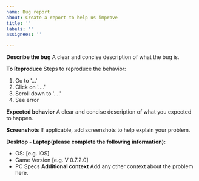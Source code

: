 ```yaml
---
name: Bug report
about: Create a report to help us improve
title: ''
labels: ''
assignees: ''

---
```


**Describe the bug**
A clear and concise description of what the bug is.

**To Reproduce**
Steps to reproduce the behavior:
1. Go to '...'
2. Click on '....'
3. Scroll down to '....'
4. See error

**Expected behavior**
A clear and concise description of what you expected to happen.

**Screenshots**
If applicable, add screenshots to help explain your problem.

**Desktop - Laptop(please complete the following information):**
 - OS: [e.g. iOS]
 - Game Version [e.g. V 0.7.2.0]
-  PC Specs
**Additional context**
Add any other context about the problem here.

